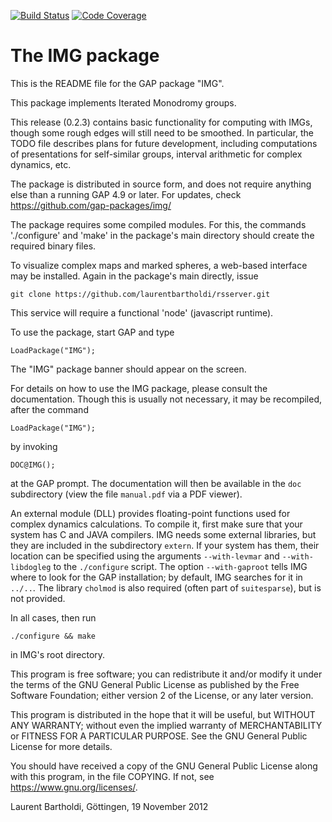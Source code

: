 [![Build Status](https://travis-ci.org/gap-packages/img.svg?branch=master)](https://travis-ci.org/gap-packages/img)
[![Code Coverage](https://codecov.io/github/gap-packages/img/coverage.svg?branch=master&token=)](https://codecov.io/gh/gap-packages/img)

# The IMG package

This is the README file for the GAP package "IMG".

This package implements Iterated Monodromy groups.

This release (0.2.3) contains basic functionality for computing with IMGs,
though some rough edges will still need to be smoothed. In particular,
the TODO file describes plans for future development, including
computations of presentations for self-similar groups, interval
arithmetic for complex dynamics, etc.

The package is distributed in source form, and does not require
anything else than a running GAP 4.9 or later. For updates, check
<https://github.com/gap-packages/img/>

The package requires some compiled modules. For this, the commands
'./configure' and 'make' in the package's main directory should create
the required binary files.

To visualize complex maps and marked spheres, a web-based interface
may be installed. Again in the package's main directly, issue

    git clone https://github.com/laurentbartholdi/rsserver.git

This service will require a functional 'node' (javascript runtime).

To use the package, start GAP and type

    LoadPackage("IMG");

The "IMG" package banner should appear on the screen.

For details on how to use the IMG package, please consult the 
documentation. Though this is usually not necessary, it may be
recompiled, after the command

    LoadPackage("IMG");
    
by invoking

    DOC@IMG();

at the GAP prompt. The documentation will then be available in the
`doc` subdirectory (view the file `manual.pdf` via a PDF viewer).

An external module (DLL) provides floating-point functions used for
complex dynamics calculations. To compile it, first make sure that
your system has C and JAVA compilers. IMG needs some external
libraries, but they are included in the subdirectory `extern`.
If your system has them, their location can be specified using the
arguments `--with-levmar` and `--with-libdogleg` to the `./configure`
script. The option `--with-gaproot` tells IMG where to look for the
GAP installation; by default, IMG searches for it in `../..`.
The library `cholmod` is also required (often part of `suitesparse`),
but is not provided.

In all cases, then run

    ./configure && make
    
in IMG's root directory.

This program is free software; you can redistribute it and/or modify
it under the terms of the GNU General Public License as published by
the Free Software Foundation; either version 2 of the License, or any
later version.

This program is distributed in the hope that it will be useful, but
WITHOUT ANY WARRANTY; without even the implied warranty of
MERCHANTABILITY or FITNESS FOR A PARTICULAR PURPOSE.  See the GNU
General Public License for more details.

You should have received a copy of the GNU General Public License
along with this program, in the file COPYING.  If not, see
<https://www.gnu.org/licenses/>.

  Laurent Bartholdi, Göttingen, 19 November 2012
